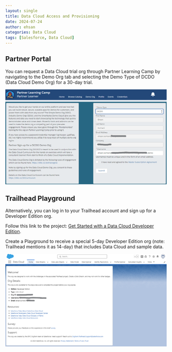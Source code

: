 ```yaml
---
layout: single
title: Data Cloud Access and Provisioning
date: 2024-07-24
author: ehsan
categories: Data Cloud
tags: [Salesforce, Data Cloud]
---
```


## Partner Portal

You can request a Data Cloud trial org through Partner Learning Camp by navigating to the Demo Org tab and selecting the Demo Type of DCDO (Data Cloud Demo Org) for a 30-day trial.

![Data Cloud Trial Org Via Partner Learning Camp](/assets/images/data-cloud/data-cloud-trial-plc.png "Data Cloud Trial Request")

## Trailhead Playground

Alternatively, you can log in to your Trailhead account and sign up for a Developer Edition org.

Follow this link to the project: [Get Started with a Data Cloud Developer Edition](https://trailhead.salesforce.com/content/learn/projects/create-a-data-stream-in-data-cloud/get-started-with-a-data-cloud-developer-edition "Get Started with a Data Cloud Developer Edition").

Create a Playground to receive a special 5-day Developer Edition org (note: Trailhead mentions it as 14-day) that includes Data Cloud and sample data.

![Data Cloud Trial Org Via Trailhead](/assets/images/data-cloud/data-cloud-trial-trailhead.png "Data Cloud Trial Org")
